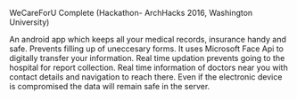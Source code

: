 WeCareForU Complete (Hackathon- ArchHacks 2016, Washington University)

An android app which keeps all your medical records, insurance handy and safe.
Prevents filling up of uneccesary forms. It uses Microsoft Face Api to digitally transfer your information.
Real time updation prevents going to the hospital for report collection.
Real time information of doctors near you with contact details and navigation to reach there.
Even if the electronic device is compromised the data will remain safe in the server.
